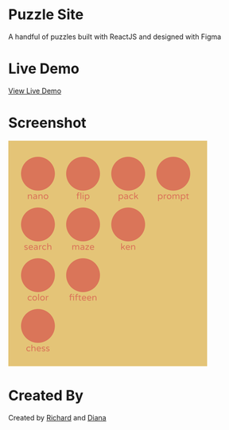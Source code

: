 # Puzzle Site

A handful of puzzles built with ReactJS and designed with Figma

# Live Demo

[View Live Demo](https://vibrant-lichterman-973ecb.netlify.app)

# Screenshot

[![](./screenshot.png)](https://vibrant-lichterman-973ecb.netlify.app)

# Created By

Created by [Richard](https://richard.dev) and [Diana](https://dianayu.org)
